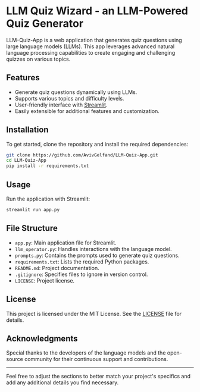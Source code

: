 # LLM Quiz Wizard - an LLM-Powered Quiz Generator

LLM-Quiz-App is a web application that generates quiz questions using large language models (LLMs). This app leverages advanced natural language processing capabilities to create engaging and challenging quizzes on various topics.

## Features

- Generate quiz questions dynamically using LLMs.
- Supports various topics and difficulty levels.
- User-friendly interface with [Streamlit](https://streamlit.io/).
- Easily extensible for additional features and customization.

## Installation

To get started, clone the repository and install the required dependencies:

```bash
git clone https://github.com/AvivGelfand/LLM-Quiz-App.git
cd LLM-Quiz-App
pip install -r requirements.txt
```

## Usage

Run the application with Streamlit:

```bash
streamlit run app.py
```

## File Structure

- `app.py`: Main application file for Streamlit.
- `llm_operator.py`: Handles interactions with the language model.
- `prompts.py`: Contains the prompts used to generate quiz questions.
- `requirements.txt`: Lists the required Python packages.
- `README.md`: Project documentation.
- `.gitignore`: Specifies files to ignore in version control.
- `LICENSE`: Project license.

## License

This project is licensed under the MIT License. See the [LICENSE](LICENSE) file for details.

## Acknowledgments

Special thanks to the developers of the language models and the open-source community for their continuous support and contributions.

---

Feel free to adjust the sections to better match your project's specifics and add any additional details you find necessary.
